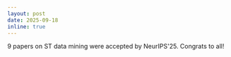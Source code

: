 ```yaml
---
layout: post
date: 2025-09-18
inline: true
---
```

9 papers on ST data mining were accepted by NeurIPS'25. Congrats to all!